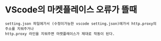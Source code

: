 <h1>VScode의 마켓플레이스 오류가 뜰때</h1>

    setting.json 파일에가서 (수정이가능한 vscode setting.json)에가서 http.proxy의 주소를 지워주거나
    http.proxy 라인을 지워주면 마켓플레이스가 제대로 작동이 된다. 

